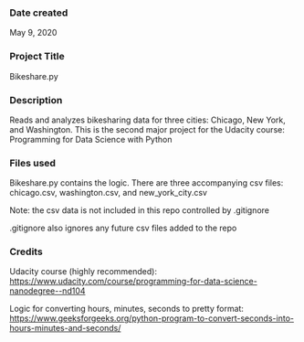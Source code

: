 ### Date created
May 9, 2020

### Project Title
Bikeshare.py

### Description
Reads and analyzes bikesharing data for three cities: Chicago, New York, and Washington.
This is the second major project for the Udacity course: Programming for Data Science with Python

### Files used
Bikeshare.py contains the logic.  There are three accompanying csv files: chicago.csv, washington.csv, and new_york_city.csv

Note: the csv data is not included in this repo controlled by .gitignore

.gitignore also ignores any future csv files added to the repo

### Credits
Udacity course (highly recommended): https://www.udacity.com/course/programming-for-data-science-nanodegree--nd104

Logic for converting hours, minutes, seconds to pretty format: https://www.geeksforgeeks.org/python-program-to-convert-seconds-into-hours-minutes-and-seconds/
